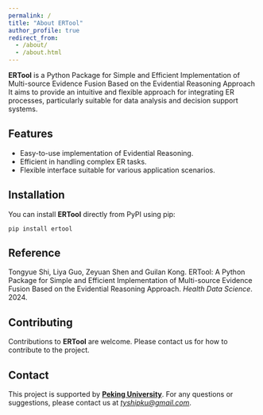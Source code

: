 ```yaml
---
permalink: /
title: "About ERTool"
author_profile: true
redirect_from: 
  - /about/
  - /about.html
---
```

**ERTool** is a Python Package for Simple and Efficient Implementation of Multi-source Evidence Fusion Based on the Evidential Reasoning Approach It aims to provide an intuitive and flexible approach for integrating ER processes, particularly suitable for data analysis and decision support systems.

## Features

- Easy-to-use implementation of Evidential Reasoning.
- Efficient in handling complex ER tasks.
- Flexible interface suitable for various application scenarios.

## Installation

You can install **ERTool** directly from PyPI using pip:

```
pip install ertool
```

## Reference
Tongyue Shi, Liya Guo, Zeyuan Shen and Guilan Kong. ERTool: A Python Package for Simple and Efficient Implementation of Multi-source Evidence Fusion Based on the Evidential Reasoning Approach. *Health Data Science*. 2024.

## Contributing
Contributions to **ERTool** are welcome. Please contact us for how to contribute to the project.

## Contact
This project is supported by **[Peking University](https://english.pku.edu.cn/)**. For any questions or suggestions, please contact us at *tyshipku@gmail.com*.